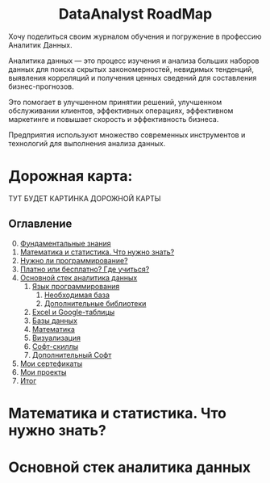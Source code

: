 <h1 align="center">DataAnalyst RoadMap</h1>

Хочу поделиться своим журналом обучения и погружение в профессию Аналитик Данных.


Аналитика данных — это процесс изучения и анализа больших наборов данных для поиска скрытых закономерностей, невидимых тенденций, выявления корреляций и получения ценных сведений для составления бизнес-прогнозов.

Это помогает в улучшенном принятии решений, улучшенном обслуживании клиентов, эффективных операциях, эффективном маркетинге и повышает скорость и эффективность бизнеса.

Предприятия используют множество современных инструментов и технологий для выполнения анализа данных.


# Дорожная карта:
ТУТ БУДЕТ КАРТИНКА ДОРОЖНОЙ КАРТЫ

## Оглавление

0. [Фундаментальные знания](#Фундаментальные-знания)
1. [Математика и статистика. Что нужно знать?](#Математика-и-статистика.-Что-нужно-знать?)
2. [Нужно ли программирование?](#Нужно-ли-программирование?)
3. [Платно или бесплатно? Где учиться?](#Платно-или-бесплатно?-Где-учиться?)
4. [Основной стек аналитика данных](#Основной-стек-аналитика-данных)
    1. [Язык программирования](#Язык_программирования)
       1. [Необходимая база](#Необходимая-база)
       2. [Дополнительные библиотеки](#Дополнительные-библиотеки)
    2. [Excel и Google-таблицы](#Excel-и-Google-таблицы) 
    3. [Базы данных](#Нумерованный)
    4. [Математика](#Смешанные-списки)
    5. [Визуализация](#Визуализация)
    6. [Софт-скиллы](#Софт-скиллы)
    7. [Дополнительный Софт](#Дополнительный-Софт)
7. [Мои сертефикаты](#Мои-сертефикаты)
8. [Мои проекты](#Мои-проекты)
9. [Итог](#Итог)


# Математика и статистика. Что нужно знать?

# Основной стек аналитика данных

